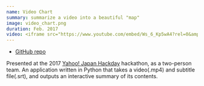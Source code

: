```yaml
---
name: Video Chart
summary: summarize a video into a beautiful "map"
image: video_chart.png
duration: Feb. 2017
video: <iframe src="https://www.youtube.com/embed/Ws_6_Kp5wA4?rel=0&amp;showinfo=0" frameborder="0" gesture="media" allow="encrypted-media" allowfullscreen></iframe>
---
```

* [GitHub repo](https://github.com/Yasu31/Video-Chart)

Presented at the 2017 <a href="https://hackday.jp/#hackathon">Yahoo! Japan Hackday</a> hackathon, as a two-person team. An application written in Python that takes a video(.mp4) and subtitle file(.srt), and outputs an interactive summary of its contents.
